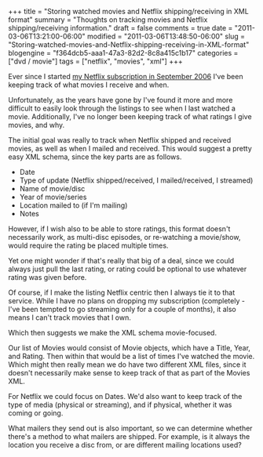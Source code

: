 +++
title = "Storing watched movies and Netflix shipping/receiving in XML format"
summary = "Thoughts on tracking movies and Netflix shipping/receiving information."
draft = false
comments = true
date = "2011-03-06T13:21:00-06:00"
modified = "2011-03-06T13:48:50-06:00"
slug = "Storing-watched-movies-and-Netflix-shipping-receiving-in-XML-format"
blogengine = "f364dcb5-aaa1-47a3-82d2-8c8a415c1b17"
categories = ["dvd / movie"]
tags = ["netflix", "movies", "xml"]
+++

<p>Ever since I started <a href="http://strivinglife.com/words/post/Netflix-shipping-for-Madison-WI.aspx">my Netflix subscription in September 2006</a> I've been keeping track of what movies I receive and when.</p>
<p>Unfortunately, as the years have gone by I've found it more and more difficult to easily look through the listings to see when I last watched a movie. Additionally, I've no longer been keeping track of what ratings I give movies, and why.</p>
<p>The initial goal was really to track when Netflix shipped and received movies, as well as when I mailed and received. This would suggest a pretty easy XML schema, since the key parts are as follows.</p>
<p>
<ul>
<li>Date</li>
<li>Type of update (Netflix shipped/received, I mailed/received, I streamed)</li>
<li>Name of movie/disc</li>
<li>Year of movie/series</li>
<li>Location mailed to (if I'm mailing)</li>
<li>Notes</li>
</ul>
</p>
<p>However, if I wish also to be able to store ratings, this format doesn't necessarily work, as multi-disc episodes, or re-watching a movie/show, would require the rating be placed multiple times.</p>
<p>Yet one might wonder if that's really that big of a deal, since we could always just pull the last rating, or rating could be optional to use whatever rating was given before.</p>
<p>Of course, if I make the listing Netflix centric then I always tie it to that service. While I have no plans on dropping my subscription (completely - I've been tempted to go streaming only for a couple of months), it also means I can't track movies that I own.</p>
<p>Which then suggests we make the XML schema movie-focused.</p>
<p>Our list of Movies would consist of Movie objects, which have a Title, Year, and Rating. Then within that would be a list of times I've watched the movie. Which might then really mean we do have two different XML files, since it doesn't necessarily make sense to keep track of that as part of the Movies XML.</p>
<p>For Netflix we could focus on Dates. We'd also want to keep track of the type of media (physical or streaming), and if physical, whether it was coming or going.</p>
<p>What mailers they send out is also important, so we can determine whether there's a method to what mailers are shipped. For example, is it always the location you receive a disc from, or are different mailing locations used?</p>
